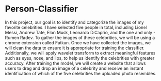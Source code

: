 # Person-Classifier

In this project, our goal is to identify and categorize the images of my favorite celebrities. I have selected five people in total, including Lionel Messi, Andrew Tate, Elon Musk, Leonardo DiCaprio, and the one and only - Rumen Radev. 
To gather the images of these celebrities, we will be using a chrome extension called Fatkun. Once we have collected the images, we will clean the data to ensure it is appropriate for training the classifier. Additionally, we will apply 
wavelet transform to extract meaningful features such as eyes, nose, and lips, to help us identify the celebrities with greater accuracy. After training the model, we will create a website that allows users to drag and drop an image of a 
celebrity and receive an instant identification of which of the five celebrities the uploaded photo resembles.
